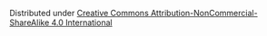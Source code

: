 Distributed under [Creative Commons Attribution-NonCommercial-ShareAlike 4.0 International](https://creativecommons.org/licenses/by-nc-sa/4.0/legalcode)